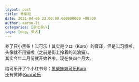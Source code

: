 ```yaml
---
layout: post
title: 养柴啦
date: 2021-04-06 22:00:00.000000000 +08:00
author: aaron-li
categories: [杂七杂八]
tags: [dog, 柴犬]
---
```


养了只小黑柴！叫可乐！其实是クロ（Kuro）的音译，但是叫习惯啦。  
头像就不用猫啦（之前是街上拎着的流浪猫）。  
其实今年二月份就开始养啦。现在快四个月大。  

给可乐开了个小红书号：[黑柴妹妹可乐Kuro](https://www.xiaohongshu.com/user/profile/602733800000000001000d1c?xhsshare=CopyLink&appuid=602764d30000000001007fe6&apptime=1617761201)  
还有微博:[Kuro可乐](https://weibo.com/u/7564349186)  
